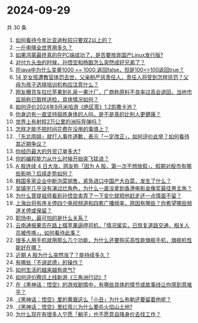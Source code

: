 # 2024-09-29

共 30 条

<!-- BEGIN ZHIHUQUESTIONS -->
<!-- 最后更新时间 Sun Sep 29 2024 00:14:19 GMT+0800 (China Standard Time) -->
1. [如何看待今年比亚迪秋招只要双2以上的？](https://www.zhihu.com/question/666853816)
1. [一斤电够全世界用多久？](https://www.zhihu.com/question/667623347)
1. [如果鸿蒙最终真的在PC端成功了，是否要放弃国产Linux发行版?](https://www.zhihu.com/question/664901505)
1. [对付九头虫的时候，孙悟空和杨戬怎么突然成好兄弟了？](https://www.zhihu.com/question/667271073)
1. [在java中为什么变量1000 == 1000 返回false，但是100==100返回true？](https://www.zhihu.com/question/660482096)
1. [14 岁女孩遭教官体罚去世，父亲盼严惩责任人，责任人将受到怎样惩罚？父母为孩子选择培训机构应注意什么？](https://www.zhihu.com/question/675745413)
1. [网友曝货车拉烂苹果到礼泉一果汁厂，厂商称原料不良率过高会退回，当地市监局称已取样送检，具体情况如何？](https://www.zhihu.com/question/665543358)
1. [如何评价2024年9月米哈游《绝区零》1.2凯撒卡池？](https://www.zhihu.com/question/668195274)
1. [你身边有一直坚持锻炼身体的人吗，是不是真的比别人更健康？](https://www.zhihu.com/question/635523043)
1. [世界上有射程2万公里的洲际导弹吗？](https://www.zhihu.com/question/446977678)
1. [怎样才能不把时间花费在没用的事情上？](https://www.zhihu.com/question/667713348)
1. [「东北雨姐」就打人事件道歉，表示「一定改正」，如何评价此举？如何看待其近期争议？](https://www.zhihu.com/question/668579099)
1. [你经历最大的外贸订单多大?](https://www.zhihu.com/question/361905628)
1. [你的编程能力从什么时候开始突飞猛进？](https://www.zhihu.com/question/356351510)
1. [A 股连续 4 日大涨，网友称「因为 A 股，第一次不想放假」，假期对股市有哪些影响？后续走势如何？](https://www.zhihu.com/question/675715602)
1. [韩国多家企业中断泡菜销售，紧急进口中国产大白菜，发生了什么？](https://www.zhihu.com/question/668271679)
1. [吴镇宇几乎没有演过烂角色，为什么一直没拿到香港电影金像奖最佳男主角？](https://www.zhihu.com/question/543831417)
1. [为什么菩提祖师看到孙悟空卖弄了一下变化就把他赶走还一点情面不留？](https://www.zhihu.com/question/667620165)
1. [上海台将有序关停四个电视频道和四套广播频率，原因有哪些？你希望哪些频道关停或保留？](https://www.zhihu.com/question/675875374)
1. [职场中，最可怕的是什么关系？](https://www.zhihu.com/question/668921709)
1. [云南通报果农在路上摆苹果逼停司机，「情况属实，已恢复道路交通，相关人员被传唤」，如何看待此事？](https://www.zhihu.com/question/671146999)
1. [很多人用手机就用那么几个功能，为什么还要购买高性能旗舰手机，旗舰机性能好在哪？](https://www.zhihu.com/question/630463343)
1. [近期 A 股为什么突然涨了？能持续多久？](https://www.zhihu.com/question/670424745)
1. [有哪些「不讲武德」的操作？](https://www.zhihu.com/question/432866470)
1. [如何生活的越来越有底气?](https://www.zhihu.com/question/670899737)
1. [如何评价腾讯上线新游《三角洲行动》?](https://www.zhihu.com/question/668150905)
1. [在《黑神话：悟空》的游戏剧情中，有哪些具体的情节或故事线让你感到意难平？](https://www.zhihu.com/question/664909615)
1. [《黑神话：悟空》里的黄眉这么「小丑」为什么弥勒还要留着他呢？](https://www.zhihu.com/question/667977091)
1. [《黑神话：悟空》里红孩儿为什么要杀火焰山土地?](https://www.zhihu.com/question/667185926)
1. [为什么现在有很多人宁愿「躺平」也不愿意自降身价去找工作？](https://www.zhihu.com/question/667996357)
<!-- END ZHIHUQUESTIONS -->
